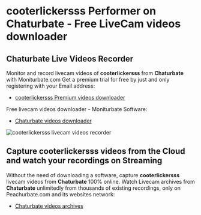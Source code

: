 # cooterlickersss Performer on Chaturbate - Free LiveCam videos downloader

## Chaturbate Live Videos Recorder

Monitor and record livecam videos of **cooterlickersss** from **Chaturbate** with Moniturbate.com
Get a premium trial for free by just and only registering with your Email address:
* [cooterlickersss Premium videos downloader](https://moniturbate.com/request-demo-licence-key.html)

Free livecam videos downloader - Moniturbate Software:
* [Chaturbate videos downloader](https://moniturbate.com/moniturbate-download-software.html)

![cooterlickersss livecam videos recorder](https://peachurnet.com/templates/moniturbate-software.png)


## Capture cooterlickersss videos from the Cloud and watch your recordings on Streaming

Without the need of downloading a software, capture **cooterlickersss** livecam videos from **Chaturbate** 100% online.
Watch Livecam archives from **Chaturbate** unlimitedly from thousands of existing recordings, only on Peachurbate.com and its websites network:
* [Chaturbate videos archives](https://peachurnet.com/)